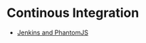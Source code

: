 # Continous Integration

* [Jenkins and PhantomJS](https://medium.com/aubergine-solutions/continuous-integration-for-angular-with-angular-cli-jenkins-phantomjs-34a870fa096f)
